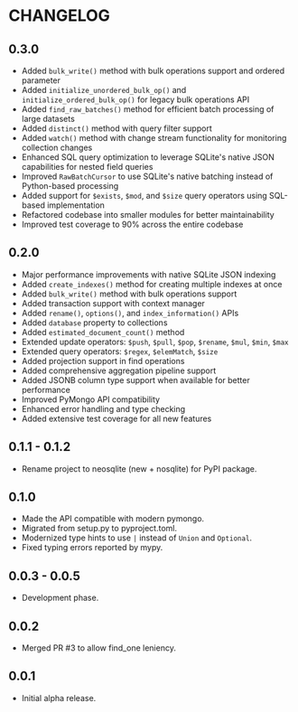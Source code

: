 # CHANGELOG

## 0.3.0

- Added `bulk_write()` method with bulk operations support and ordered parameter
- Added `initialize_unordered_bulk_op()` and `initialize_ordered_bulk_op()` for legacy bulk operations API
- Added `find_raw_batches()` method for efficient batch processing of large datasets
- Added `distinct()` method with query filter support
- Added `watch()` method with change stream functionality for monitoring collection changes
- Enhanced SQL query optimization to leverage SQLite's native JSON capabilities for nested field queries
- Improved `RawBatchCursor` to use SQLite's native batching instead of Python-based processing
- Added support for `$exists`, `$mod`, and `$size` query operators using SQL-based implementation
- Refactored codebase into smaller modules for better maintainability
- Improved test coverage to 90% across the entire codebase

## 0.2.0

- Major performance improvements with native SQLite JSON indexing
- Added `create_indexes()` method for creating multiple indexes at once
- Added `bulk_write()` method with bulk operations support
- Added transaction support with context manager
- Added `rename()`, `options()`, and `index_information()` APIs
- Added `database` property to collections
- Added `estimated_document_count()` method
- Extended update operators: `$push`, `$pull`, `$pop`, `$rename`, `$mul`, `$min`, `$max`
- Extended query operators: `$regex`, `$elemMatch`, `$size`
- Added projection support in find operations
- Added comprehensive aggregation pipeline support
- Added JSONB column type support when available for better performance
- Improved PyMongo API compatibility
- Enhanced error handling and type checking
- Added extensive test coverage for all new features

## 0.1.1 - 0.1.2

- Rename project to neosqlite (new + nosqlite) for PyPI package.

## 0.1.0

- Made the API compatible with modern pymongo.
- Migrated from setup.py to pyproject.toml.
- Modernized type hints to use `|` instead of `Union` and `Optional`.
- Fixed typing errors reported by mypy.

## 0.0.3 - 0.0.5

- Development phase.

## 0.0.2

- Merged PR #3 to allow find_one leniency.

## 0.0.1

- Initial alpha release.
